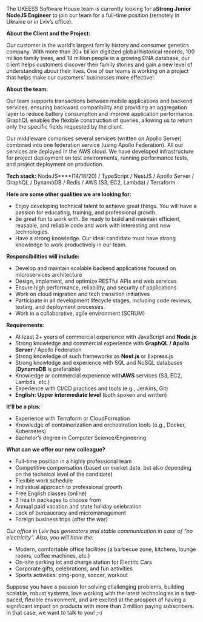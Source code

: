 The UKEESS Software House team is currently looking for a**Strong Junior
NodeJS Engineer** to join our team for a full-time position (remotely in
Ukraine or in Lviv’s office).

**About the Client and the Project:**

Our customer is the world’s largest family history and consumer genetics
company. With more than 30+ billion digitized global historical records, 100
million family trees, and 18 million people in a growing DNA database, our
client helps customers discover their family stories and gain a new level of
understanding about their lives. One of our teams is working on a project that
helps make our customers’ businesses more effective!

**About the team:**

Our team supports transactions between mobile applications and backend
services, ensuring backward compatibility and providing an aggregation layer
to reduce battery consumption and improve application performance. GraphQL
enables the flexible construction of queries, allowing us to return only the
specific fields requested by the client.

Our middleware comprises several services (written on Apollo Server) combined
into one federation service (using Apollo Federation). All our services are
deployed in the AWS cloud. We have developed infrastructure for project
deployment on test environments, running performance tests, and project
deployment on production.

**Tech stack:** NodeJS****(14/18/20) / TypeScript / NestJS / Apollo Server /
GraphQL / DynamoDB / Redis / AWS (S3, EC2, Lambda) / Terraform.

**Here are some other qualities we are looking for:**

  * Enjoy developing technical talent to achieve great things. You will have a passion for educating, training, and professional growth.
  * Be great fun to work with. Be ready to build and maintain efficient, reusable, and reliable code and work with interesting and new technologies. 
  * Have a strong knowledge. Our ideal candidate must have strong knowledge to work productively in our team.

**Responsibilities will include:**

  * Develop and maintain scalable backend applications focused on microservices architecture
  * Design, implement, and optimize RESTful APIs and web services
  * Ensure high performance, reliability, and security of applications
  * Work on cloud migration and tech transition initiatives
  * Participate in all development lifecycle stages, including code reviews, testing, and deployment processes.
  * Work in a collaborative, agile environment (SCRUM)

**Requirements:**

  * At least 2+ years of commercial experience with JavaScript and **Node.js**
  * Strong knowledge and commercial experience with **GraphQL / Apollo Server** / Apollo Federation
  * Strong knowledge of such frameworks as **Nest.js** or Express.js
  * Strong knowledge and experience with SQL and NoSQL databases (**DynamoDB** is preferable)
  * Knowledge or commercial experience with**AWS** services (S3, EC2, Lambda, etc.)
  * Experience with CI/CD practices and tools (e.g., Jenkins, Git)
  * **English: Upper intermediate level** (both spoken and written)

**It’ll be a plus:**

  * Experience with Terraform or CloudFormation
  * Knowledge of containerization and orchestration tools (e.g., Docker, Kubernetes)
  * Bachelor’s degree in Computer Science/Engineering

**What can we offer our new colleague?**

  * Full-time position in a highly professional team 
  * Competitive compensation (based on market data, but also depending on the technical level of the candidate)
  * Flexible work schedule 
  * Individual approach to professional growth 
  * Free English classes (online)
  * 3 health packages to choose from
  * Annual paid vacation and state holiday celebration
  * Lack of bureaucracy and micromanagement
  * Foreign business trips (after the war)

_Our office in Lviv has ​​generators and stable communication in case of “no
electricity”. Also, you will have the:_

  * Modern, comfortable office facilities (a barbecue zone, kitchens, lounge rooms, coffee machines, etc.)
  * On-site parking lot and charge station for Electric Cars
  * Corporate gifts, celebrations, and fun activities
  * Sports activities: ping-pong, soccer, workout

Suppose you have a passion for solving challenging problems, building
scalable, robust systems, love working with the latest technologies in a fast-
paced, flexible environment, and are excited at the prospect of having a
significant impact on products with more than 3 million paying subscribers. In
that case, we want to talk to you! ;-)